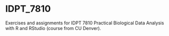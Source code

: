# IDPT_7810
Exercises and assignments for IDPT 7810 Practical Biological Data Analysis with R and RStudio (course from CU Denver).
